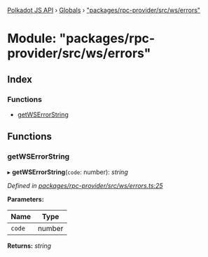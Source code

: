 [Polkadot JS API](../README.md) › [Globals](../globals.md) › ["packages/rpc-provider/src/ws/errors"](_packages_rpc_provider_src_ws_errors_.md)

# Module: "packages/rpc-provider/src/ws/errors"

## Index

### Functions

* [getWSErrorString](_packages_rpc_provider_src_ws_errors_.md#getwserrorstring)

## Functions

###  getWSErrorString

▸ **getWSErrorString**(`code`: number): *string*

*Defined in [packages/rpc-provider/src/ws/errors.ts:25](https://github.com/polkadot-js/api/blob/6faea13a2/packages/rpc-provider/src/ws/errors.ts#L25)*

**Parameters:**

Name | Type |
------ | ------ |
`code` | number |

**Returns:** *string*

